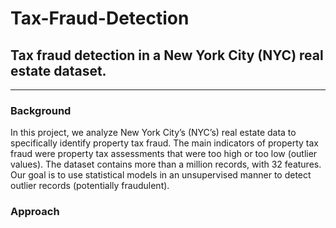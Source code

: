 # Tax-Fraud-Detection
## Tax fraud detection in a New York City (NYC) real estate dataset.
<hr />

### Background
In this project, we analyze New York City’s (NYC’s) real estate data to specifically identify property tax fraud. The main indicators of property tax fraud were property tax assessments that were too high or too low (outlier values). The dataset contains more than a million records, with 32 features. Our goal is to use statistical models in an unsupervised manner to detect outlier records (potentially fraudulent). 
### Approach

